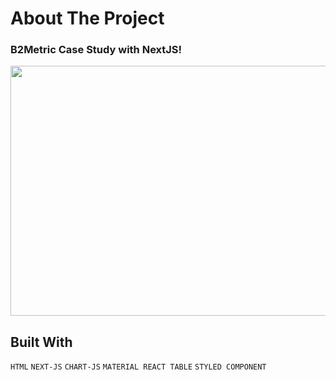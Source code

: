 # About The Project

### B2Metric Case Study with NextJS!


<img src="https://media.giphy.com/media/v1.Y2lkPTc5MGI3NjExNGdncWswZm0ybnY1anl5aWVncnFuOWw4dXkwa3JtNm1kYWE4cXhmayZlcD12MV9pbnRlcm5hbF9naWZfYnlfaWQmY3Q9Zw/dndAyEXMjlaTHmvYj5/giphy.gif" width="800" height="400m" />

## Built With

`HTML`
`NEXT-JS`
`CHART-JS`
`MATERIAL REACT TABLE`
`STYLED COMPONENT`
